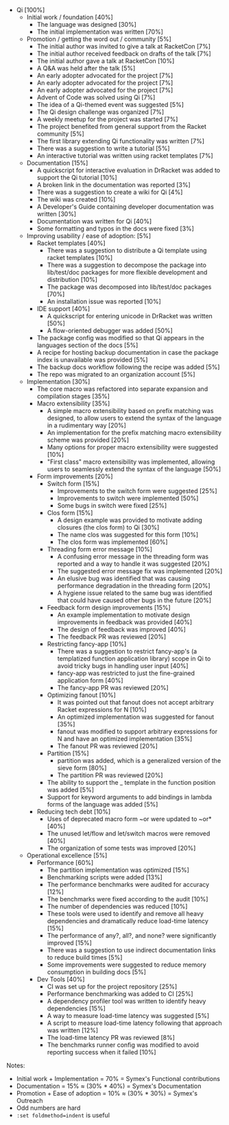 * Qi [100%]
	* Initial work / foundation [40%]
		* The language was designed [30%]
		* The initial implementation was written [70%]
	* Promotion / getting the word out / community [5%]
		* The initial author was invited to give a talk at RacketCon [7%]
		* The initial author received feedback on drafts of the talk [7%]
		* The initial author gave a talk at RacketCon [10%]
		* A Q&A was held after the talk [5%]
		* An early adopter advocated for the project [7%]
		* An early adopter advocated for the project [7%]
		* An early adopter advocated for the project [7%]
		* Advent of Code was solved using Qi [7%]
		* The idea of a Qi-themed event was suggested [5%]
		* The Qi design challenge was organized [7%]
		* A weekly meetup for the project was started [7%]
		* The project benefited from general support from the Racket community [5%]
		* The first library extending Qi functionality was written [7%]
		* There was a suggestion to write a tutorial [5%]
		* An interactive tutorial was written using racket templates [7%]
	* Documentation [15%]
		* A quickscript for interactive evaluation in DrRacket was added to support the Qi tutorial [10%]
		* A broken link in the documentation was reported [3%]
		* There was a suggestion to create a wiki for Qi [4%]
		* The wiki was created [10%]
		* A Developer's Guide containing developer documentation was written [30%]
		* Documentation was written for Qi [40%]
		* Some formatting and typos in the docs were fixed [3%]
	* Improving usability / ease of adoption: [5%]
		* Racket templates [40%]
			* There was a suggestion to distribute a Qi template using racket templates [10%]
			* There was a suggestion to decompose the package into lib/test/doc packages for more flexible development and distribution [10%]
			* The package was decomposed into lib/test/doc packages [70%]
			* An installation issue was reported [10%]
		* IDE support [40%]
			* A quickscript for entering unicode in DrRacket was written [50%]
			* A flow-oriented debugger was added [50%]
		* The package config was modified so that Qi appears in the languages section of the docs [5%]
		* A recipe for hosting backup documentation in case the package index is unavailable was provided [5%]
		* The backup docs workflow following the recipe was added [5%]
		* The repo was migrated to an organization account [5%]
	* Implementation [30%]
		* The core macro was refactored into separate expansion and compilation stages [35%]
		* Macro extensibility [35%]
			* A simple macro extensibility based on prefix matching was designed, to allow users to extend the syntax of the language in a rudimentary way [20%]
			* An implementation for the prefix matching macro extensibility scheme was provided [20%]
			* Many options for proper macro extensibility were suggested [10%]
			* "First class" macro extensibility was implemented, allowing users to seamlessly extend the syntax of the language [50%]
		* Form improvements [20%]
			* Switch form [15%]
				* Improvements to the switch form were suggested [25%]
				* Improvements to switch were implemented [50%]
				* Some bugs in switch were fixed [25%]
			* Clos form [15%]
				* A design example was provided to motivate adding closures (the clos form) to Qi [30%]
				* The name clos was suggested for this form [10%]
				* The clos form was implemented [60%]
			* Threading form error message [10%]
				* A confusing error message in the threading form was reported and a way to handle it was suggested [20%]
				* The suggested error message fix was implemented [20%]
				* An elusive bug was identified that was causing performance degradation in the threading form [20%]
				* A hygiene issue related to the same bug was identified that could have caused other bugs in the future [20%]
			* Feedback form design improvements [15%]
				* An example implementation to motivate design improvements in feedback was provided [40%]
				* The design of feedback was improved [40%]
				* The feedback PR was reviewed [20%]
			* Restricting fancy-app [10%]
				* There was a suggestion to restrict fancy-app's (a templatized function application library) scope in Qi to avoid tricky bugs in handling user input [40%]
				* fancy-app was restricted to just the fine-grained application form [40%]
				* The fancy-app PR was reviewed [20%]
			* Optimizing fanout [10%]
				* It was pointed out that fanout does not accept arbitrary Racket expressions for N [10%]
				* An optimized implementation was suggested for fanout [35%]
				* fanout was modified to support arbitrary expressions for N and have an optimized implementation [35%]
				* The fanout PR was reviewed [20%]
			* Partition [15%]
				* partition was added, which is a generalized version of the sieve form [80%]
				* The partition PR was reviewed [20%]
			* The ability to support the _ template in the function position was added [5%]
			* Support for keyword arguments to add bindings in lambda forms of the language was added [5%]
		* Reducing tech debt [10%]
			* Uses of deprecated macro form ~or were updated to ~or* [40%]
			* The unused let/flow and let/switch macros were removed [40%]
			* The organization of some tests was improved [20%]
	* Operational excellence [5%]
		* Performance [60%]
			* The partition implementation was optimized [15%]
			* Benchmarking scripts were added [13%]
			* The performance benchmarks were audited for accuracy [12%]
			* The benchmarks were fixed according to the audit [10%]
			* The number of dependencies was reduced [10%]
			* These tools were used to identify and remove all heavy dependencies and dramatically reduce load-time latency [15%]
			* The performance of any?, all?, and none? were significantly improved [15%]
			* There was a suggestion to use indirect documentation links to reduce build times [5%]
			* Some improvements were suggested to reduce memory consumption in building docs [5%]
		* Dev Tools [40%]
			* CI was set up for the project repository [25%]
			* Performance benchmarking was added to CI [25%]
			* A dependency profiler tool was written to identify heavy dependencies [15%]
			* A way to measure load-time latency was suggested [5%]
			* A script to measure load-time latency following that approach was written [12%]
			* The load-time latency PR was reviewed [8%]
			* The benchmarks runner config was modified to avoid reporting success when it failed [10%]

Notes:
- Initial work + Implementation = 70% = Symex's Functional contributions
- Documentation = 15% ≈ (30% * 40%) = Symex's Documentation
- Promotion + Ease of adoption = 10% ≈ (30% * 30%) = Symex's Outreach
- Odd numbers are hard
- `:set foldmethod=indent` is useful
